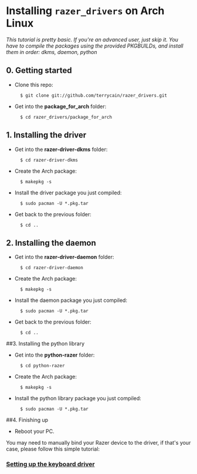 # Installing `razer_drivers` on Arch Linux

*This tutorial is pretty basic. If you're an advanced user, just skip it. You have to compile the packages using the provided PKGBUILDs, and install them in order: dkms, daemon, python*

## 0. Getting started

- Clone this repo:

		$ git clone git://github.com/terrycain/razer_drivers.git

- Get into the **package_for_arch** folder:

		$ cd razer_drivers/package_for_arch

## 1. Installing the driver

- Get into the **razer-driver-dkms** folder:

		$ cd razer-driver-dkms

- Create the Arch package:

		$ makepkg -s

- Install the driver package you just compiled:

		$ sudo pacman -U *.pkg.tar

- Get back to the previous folder:

		$ cd ..

## 2. Installing the daemon

- Get into the **razer-driver-daemon** folder:

		$ cd razer-driver-daemon

- Create the Arch package:

		$ makepkg -s

- Install the daemon package you just compiled:

		$ sudo pacman -U *.pkg.tar

- Get back to the previous folder:

		$ cd ..

##3. Installing the python library

- Get into the **python-razer** folder:

		$ cd python-razer

- Create the Arch package:

		$ makepkg -s

- Install the python library package you just compiled:

		$ sudo pacman -U *.pkg.tar

##4. Finishing up

- Reboot your PC.

You may need to manually bind your Razer device to the driver, if that's your case, please follow this simple tutorial:

### [Setting up the keyboard driver](https://github.com/pez2001/razer_chroma_drivers/wiki/Setting-up-the-keyboard-driver)
